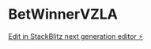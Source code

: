 # BetWinnerVZLA

[Edit in StackBlitz next generation editor ⚡️](https://stackblitz.com/~/github.com/frank1411/BetWinnerVZLA)